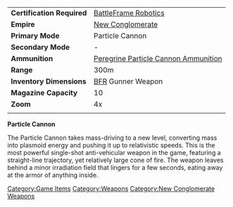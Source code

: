 |                            |                                                                                            |
| -------------------------- | ------------------------------------------------------------------------------------------ |
| **Certification Required** | [BattleFrame Robotics](BattleFrame_Robotics.md "wikilink")                                 |
| **Empire**                 | [New Conglomerate](New_Conglomerate.md "wikilink")                                         |
| **Primary Mode**           | Particle Cannon                                                                            |
| **Secondary Mode**         | \-                                                                                         |
| **Ammunition**             | [Peregrine Particle Cannon Ammunition](Peregrine_Particle_Cannon_Ammunition.md "wikilink") |
| **Range**                  | 300m                                                                                       |
| **Inventory Dimensions**   | [BFR](BFR.md "wikilink") Gunner Weapon                                                     |
| **Magazine Capacity**      | 10                                                                                         |
| **Zoom**                   | 4x                                                                                         |
|                            |                                                                                            |

**Particle Cannon**

The Particle Cannon takes mass-driving to a new level, converting mass
into plasmoid energy and pushing it up to relativistic speeds. This is
the most powerful single-shot anti-vehicular weapon in the game,
featuring a straight-line trajectory, yet relatively large cone of fire.
The weapon leaves behind a minor irradiation field that lingers for a
few seconds, eating away at the armor of anything inside.

[Category:Game Items](Category:Game_Items.md "wikilink")
[Category:Weapons](Category:Weapons.md "wikilink") [Category:New
Conglomerate Weapons](Category:New_Conglomerate_Weapons.md "wikilink")
